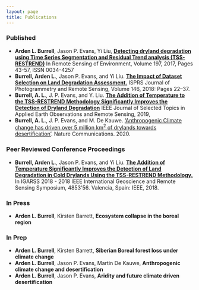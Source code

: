 ```yaml
---
layout: page
title: Publications 
---
```

### Published   
 - **Arden L. Burrell**, Jason P. Evans, Yi Liu, [**Detecting dryland degradation using Time Series Segmentation and Residual Trend analysis (TSS-RESTREND)**](http://www.sciencedirect.com/science/article/pii/S0034425717302171) In Remote Sensing of Environment, Volume 197, 2017, Pages 43-57, ISSN 0034-4257
 - **Burrell, Arden L.**, Jason P. Evans, and Yi Liu. [**The Impact of Dataset Selection on Land Degradation Assessment.**](https://doi.org/10.1016/j.isprsjprs.2018.08.017) ISPRS Journal of Photogrammetry and Remote Sensing, Volume 146, 2018: Pages 22–37. 
 - **Burrell, A. L.**, J. P. Evans, and Y. Liu. [**The Addition of Temperature to the TSS-RESTREND Methodology Significantly Improves the Detection of Dryland Degradation**](https://doi.org/10.1109/JSTARS.2019.2906466) IEEE Journal of Selected Topics in Applied Earth Observations and Remote Sensing, 2019,
 - **Burrell, A. L.**, J. P. Evans, and M. De Kauwe. [‘Anthropogenic Climate change has driven over 5 million km<sup>2</sup> of drylands towards desertification’](https://doi.org/10.1038/s41467-020-17710-7). Nature Communications. 2020. 


### Peer Reviewed Conference Proceedings 
- **Burrell, Arden L.**, Jason P. Evans, and Yi Liu. [**The Addition of Temperature Significantly Improves the Detection of Land Degradation in Cold Drylands Using the TSS-RESTREND Methodology.**](https://doi.org/10.1109/IGARSS.2018.8519288) In IGARSS 2018 - 2018 IEEE International Geoscience and Remote Sensing Symposium, 4853'56. Valencia, Spain: IEEE, 2018.


### In Press
 - **Arden L. Burrell**, Kirsten Barrett, **Ecosystem collapse in the boreal region**
 
### In Prep
 - **Arden L. Burrell**, Kirsten Barrett, **Siberian Boreal forest loss under climate change**
 - **Arden L. Burrell**, Jason P. Evans, Martin De Kauwe, **Anthropogenic climate change and desertification**
 - **Arden L. Burrell**, Jason P. Evans, **Aridity and future climate driven desertification**
